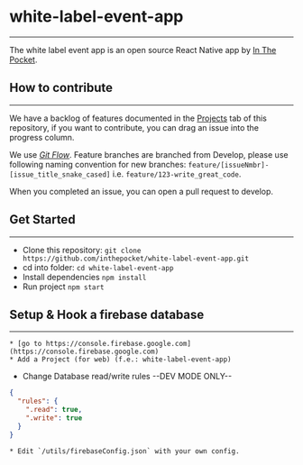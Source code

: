# white-label-event-app
---------
The white label event app is an open source React Native app by [In The Pocket](https://inthepocket.mobi).

## How to contribute
---------
We have a backlog of features documented in the [Projects](https://github.com/inthepocket/white-label-event-app/projects/) tab of this repository, if you want to contribute, you can drag an issue into the progress column.

We use [*Git Flow*](https://guides.github.com/introduction/flow/). Feature branches are branched from Develop, please use following naming convention for new branches:
`feature/[issueNmbr]-[issue_title_snake_cased]` i.e. `feature/123-write_great_code`.

When you completed an issue, you can open a pull request to develop.

## Get Started
---------
 * Clone this repository: `git clone https://github.com/inthepocket/white-label-event-app.git`
 * cd into folder: `cd white-label-event-app`
 * Install dependencies `npm install`
 * Run project `npm start`


## Setup & Hook a firebase database
---------

	* [go to https://console.firebase.google.com](https://console.firebase.google.com)
	* Add a Project (for web) (f.e.: white-label-event-app)
  * Change Database read/write rules --DEV MODE ONLY--

  ```json
  {
    "rules": {
      ".read": true,
      ".write": true
    }
  }
  ```  

	* Edit `/utils/firebaseConfig.json` with your own config.

